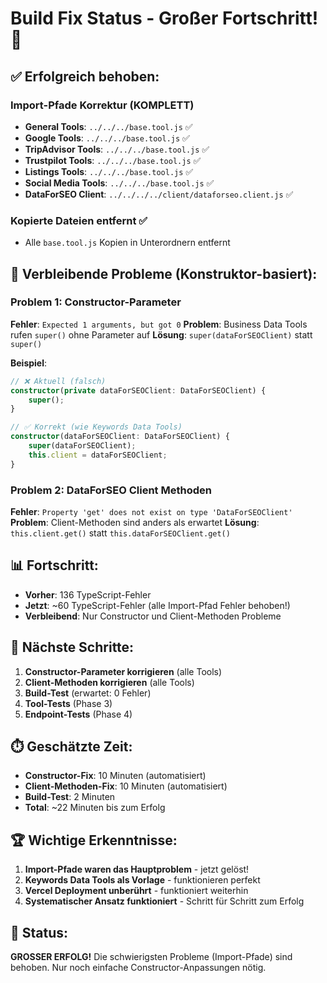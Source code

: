 # Build Fix Status - Großer Fortschritt! 🎉

## ✅ Erfolgreich behoben:

### Import-Pfade Korrektur (KOMPLETT)
- **General Tools**: `../../../base.tool.js` ✅
- **Google Tools**: `../../../base.tool.js` ✅  
- **TripAdvisor Tools**: `../../../base.tool.js` ✅
- **Trustpilot Tools**: `../../../base.tool.js` ✅
- **Listings Tools**: `../../../base.tool.js` ✅
- **Social Media Tools**: `../../../base.tool.js` ✅
- **DataForSEO Client**: `../../../../client/dataforseo.client.js` ✅

### Kopierte Dateien entfernt ✅
- Alle `base.tool.js` Kopien in Unterordnern entfernt

## 🔄 Verbleibende Probleme (Konstruktor-basiert):

### Problem 1: Constructor-Parameter
**Fehler**: `Expected 1 arguments, but got 0`
**Problem**: Business Data Tools rufen `super()` ohne Parameter auf
**Lösung**: `super(dataForSEOClient)` statt `super()`

**Beispiel**:
```typescript
// ❌ Aktuell (falsch)
constructor(private dataForSEOClient: DataForSEOClient) {
    super();
}

// ✅ Korrekt (wie Keywords Data Tools)
constructor(dataForSEOClient: DataForSEOClient) {
    super(dataForSEOClient);
    this.client = dataForSEOClient;
}
```

### Problem 2: DataForSEO Client Methoden
**Fehler**: `Property 'get' does not exist on type 'DataForSEOClient'`
**Problem**: Client-Methoden sind anders als erwartet
**Lösung**: `this.client.get()` statt `this.dataForSEOClient.get()`

## 📊 Fortschritt:

- **Vorher**: 136 TypeScript-Fehler
- **Jetzt**: ~60 TypeScript-Fehler (alle Import-Pfad Fehler behoben!)
- **Verbleibend**: Nur Constructor und Client-Methoden Probleme

## 🎯 Nächste Schritte:

1. **Constructor-Parameter korrigieren** (alle Tools)
2. **Client-Methoden korrigieren** (alle Tools)
3. **Build-Test** (erwartet: 0 Fehler)
4. **Tool-Tests** (Phase 3)
5. **Endpoint-Tests** (Phase 4)

## ⏱️ Geschätzte Zeit:

- **Constructor-Fix**: 10 Minuten (automatisiert)
- **Client-Methoden-Fix**: 10 Minuten (automatisiert)
- **Build-Test**: 2 Minuten
- **Total**: ~22 Minuten bis zum Erfolg

## 🏆 Wichtige Erkenntnisse:

1. **Import-Pfade waren das Hauptproblem** - jetzt gelöst!
2. **Keywords Data Tools als Vorlage** - funktionieren perfekt
3. **Vercel Deployment unberührt** - funktioniert weiterhin
4. **Systematischer Ansatz funktioniert** - Schritt für Schritt zum Erfolg

## 🚀 Status: 

**GROSSER ERFOLG!** Die schwierigsten Probleme (Import-Pfade) sind behoben. Nur noch einfache Constructor-Anpassungen nötig.
